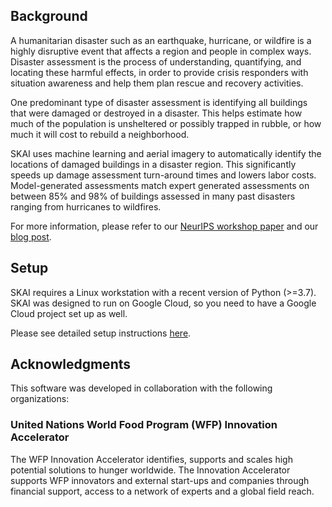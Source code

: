 ## Background

A humanitarian disaster such as an earthquake, hurricane, or wildfire is a highly disruptive event that affects a region and people in complex ways. Disaster assessment is the process of understanding, quantifying, and locating these harmful effects, in order to provide crisis responders with situation awareness and help them plan rescue and recovery activities.

One predominant type of disaster assessment is identifying all buildings that were damaged or destroyed in a disaster. This helps estimate how much of the population is unsheltered or possibly trapped in rubble, or how much it will cost to rebuild a neighborhood.

SKAI uses machine learning and aerial imagery to automatically identify the locations of damaged buildings in a disaster region. This significantly speeds up damage assessment turn-around times and lowers labor costs. Model-generated assessments match expert generated assessments on between 85% and 98% of buildings assessed in many past disasters ranging from hurricanes to wildfires.

For more information, please refer to our [NeurIPS workshop paper](https://arxiv.org/abs/2011.14004) and our [blog post](https://ai.googleblog.com/2020/06/machine-learning-based-damage.html).


## Setup

SKAI requires a Linux workstation with a recent version of Python (>=3.7). SKAI was designed to run on Google Cloud, so you need to have a Google Cloud project set up as well.

Please see detailed setup instructions [here](setup.md).


## Acknowledgments

This software was developed in collaboration with the following organizations:

### United Nations World Food Program (WFP) Innovation Accelerator

The WFP Innovation Accelerator identifies, supports and scales high potential solutions to hunger worldwide. The Innovation Accelerator supports WFP innovators and external start-ups and companies through financial support, access to a network of experts and a global field reach.
